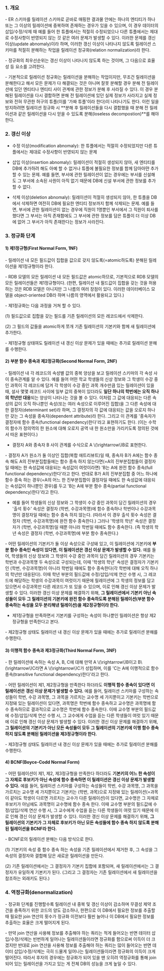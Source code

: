 ### 1. 개요

\- ER 스키마를 릴레이션 스키마로 곧바로 매핑한 결과물 안에는 하나의 엔티티가 하나 또는 그 이상의 릴레이션에 중복하여 존재하는 경우가 있을 수 있으며, 이 경우 데이터의 삽입/수정/삭제 때 예를 들어 한 튜플에서는 적절히 수정되었으나 다른 튜플에서는 제대로 수정사항이 반영되지 않는 것 같은 여러 문제가 발생할 수 있다. 이러한 문제를 갱신 이상(update abnomaly)이라 하며, 이러한 갱신 이상이 나타나지 않도록 릴레이션 스키마를 적절히 분해하는 작업을 릴레이션 정규화(relation normalization)라 한다.

\- 정규화의 최우선순위는 갱신 이상이 나타나지 않도록 하는 것이며, 그 다음으로 효율성 등 요소를 고려한다.

\- 기본적으로 릴레이션 정규화는 릴레이션을 분해하는 작업이지만, 무조건 릴레이션을 분해한다고 해서 모든 문제가 다 해결되는 것은 아니며 잘못 분해할 경우 분해 전 릴레이션에 있던 엔티티나 엔티티 사이 관계에 관한 정보가 분해 후 사라질 수 있다. 이 경우 분해된 릴레이션을 다시 결합하면 분해 전 릴레이션에 있던 실제 정보가 사라지고 실제 정보와 전혀 무관한 허구의 튜플(이를 '가짜 튜플'이라 한다)이 나타나기도 한다. 이런 일을 방지하려면 릴레이션 정규화 시 **분해 후 릴레이션들을 다시 결합했을 때 분해 전 릴레이션과 같은 릴레이션을 다시 얻을 수 있도록 분해(loseless decompostion)**를 해야 한다.




### 2. 갱신 이상

- 수정 이상(modification abnomaly): 한 튜플에서는 적절히 수정되었지만 다른 튜플에서는 제대로 수정사항이 반영되지 않는 문제

- 삽입 이상(insertion abnomaly): 릴레이션이 적절히 생성되지 않아, 새 엔티티를 DB에 추가하려 해도 아예 할 수 없거나 튜플에 불필요한 정보를 함께 담아아먄 추가할 수 있는 문제. 예를 들면, 부서에 관한 릴레이션이 없는 경우에는 부서를 신설해도 그 부서에 소속된 사원이 아직 없기 때문에 DB에 신설 부서에 관한 정보를 추가할 수 없다.

- 삭제 이상(deletion abnomaly): 릴레이션이 적절히 생성되지 않아, 한 튜플을 DB에서 삭제하면 여전히 DB에 필요한 엔티티 정보까지 함께 삭제되는 문제. 예를 들면, 부서에 관한 릴레이션이 없는 경우에 직원이 1명뿐인 부서에서 그 직원이 퇴사를 했다면 그 부서는 아직 존재함에도 그 부서에 관한 정보를 담은 튜플이 더 이상 DB에 없어 그 부서가 아직 존재한다는 정보가 사라진다.


### 3. 정규화 단계

#### 1) 제1정규형(First Normal Form, 1NF)

\- 릴레이션 내 모든 필드값이 집합을 값으로 갖지 않도록(=atomic하도록) 분해된 릴레이션을 제1정규형이라 한다.

\- RDB 모델의 모든 릴레이션 내 모든 필드값은 atomic하므로, 기본적으로 RDB 모델의 모든 릴레이션들은 제1정규형이다. (한편, 릴레이션 내 필드값이 집합을 갖는 것을 허용하는 것은 RDB 모델은 아니지만 그 나름의 여러 장점이 있다. 이러한 데이터베이스 모델을 object-oriented DB라 하며 나름의 영역에서 활용되고 있다.)

\- 제1정규화는 다음 과정을 거쳐 할 수 있다.

(1) 필드값으로 집합을 갖는 필드를 기존 릴레이션의 모든 레코드에서 삭제한다.

(2) 그 필드의 값들을 atomic하게 쪼개 기존 릴레이션의 기본키와 함께 새 릴레이션에 추가한다.

\- 제1정규형 상태여도 릴레이션 내 갱신 이상 문제가 있을 때에는 추가로 릴레이션 분해를 수행한다.

#### 2) 부분 함수 종속과 제2정규화(Second Normal Form, 2NF)

\- 릴레이션 내 각 레코드의 속성별 값의 중복 양상을 보고 릴레이션 스키마의 각 속성 사이 종속관계를 알 수 있다. 예를 들어 어떤 학교 학생들의 신상 정보와 그 학생이 수강 중인 과목이 각 레코드에 담겨 각 학생이 수강 중인 과목 개수만큼 있는 릴레이션이 있을 때, 설사 몇몇 레코드 사이에 일부 값의 중복이 있더라도 **일단 하나의 학번에는 오직 하나의 학년만 대응**되는 양상이 나타나는 것을 볼 수 있다. 이처럼 그 값에 대응되는 다른 속성의 값이 오직 하나뿐인 속성(또는 여러 속성으로 이루어진 집합)을 그 다른 속성에 대한 결정자(determinant set)라 하며, 그 결정자의 각 값에 대응되는 값을 오로지 하나만 갖는 그 속성을 종속자(dependent attribute)라 한다. 그리고 이 관계를 '종속자가 결정자에 함수 종속(functional dependency)한다'라고 표현하기도 한다. (이는 수학의 함수가 정의역의 한 원소에 대해 오로지 공역 내 한 원소만을 가리키도록 정의된 것에서 따온 표현이다.)

- 결정자 A와 종속자 B 사이 관계를 수식으로 A \\(\rightarrow\\)B로 표현한다.

\- 결정자 A가 원소가 둘 이상인 집합(복합 애트리뷰트)일 때, 종속자 B가 A에는 함수 종속 해도 A의 진부분집합들에는 함수 종속 하지 않는다면(=A의 진부분집합들이 결정자일 때에는 한 속성값에 대응되는 속성값이 여럿이라면) 'B는 A에 완전 함수 종속(full functional dependency)한다'라고 한다. 반대로 B가 A의 진부분집합 중 어느 하나에 함수 종속 하는 경우(=A의 어느 한 진부분집합이 결정자일 때에도 한 속성값에 대응되는 속성값이 하나뿐인 경우)를 두고 'B는 A에 부분 함수 종속(partial functional dependency)한다'라고 한다.

- 예를 들어 학생들의 신상 정보와 그 학생이 수강 중인 과목이 담긴 릴레이션의 경우 '출석 횟수' 속성은 결정자 (학번, 수강과목명)에 함수 종속하나 학번이나 수강과목명이 결정자일 때에는 함수 종속 하지 않는다. (따라서 이 경우 출석 횟수 속성은 결정자 (학번, 수강과목명)에 완전 함수 종속한다.) 그러나 '학생의 학년' 속성은 결정자가 (학번, 수강과목명)일 때뿐 아니라 학번일 때에도 함수 종속한다. (즉 학생의 학년 속성은 결정자 (학번, 수강과목명)에 부분 함수 종속한다.)

\- 어떤 릴레이션의 기본키가 둘 이상 속성으로 구성돼 있고, 이 릴레이션에 기본키에 **부분 함수 종속인 속성이 있다면, 이 릴레이션은 갱신 이상 문제가 발생할 수 있다.** 예를 들어, 학생들의 신상 정보와 그 학생이 수강 중인 과목이 담긴 릴레이션의 경우 기본키는 학번과 수강과목명 두 속성으로 구성되는데, 이때 '학생의 학년' 속성은 결정자가 기본키인 (학번, 수강과목명)이 아니라 학번일 때에도 함수 종속한다(각 학번에 대해 오직 하나의 학년만 대응된다). 이때 학년 부분의 필드값에 수정/삽입/삭제 연산 수행 시, 그 레코드에 해당하는 학생의 수강과목이 여럿이기 때문에 릴레이션에 그 학생의 정보를 담고 있으면서 수강과목만 다른 레코드가 또 있을 수 있으며, 이로 인해 갱신 이상 문제가 발생할 수 있다. 이러한 갱신 이상 문제를 해결하기 위해, **그 릴레이션에서 기본키 아닌 속성들이 모두 그 릴레이션의 기본키에 완전 함수 종속하도록 분해된 릴레이션(부분 함수 종속하는 속성을 모두 분리해낸 릴레이션)을 제2정규형이라 한다.**

- 제1정규형을 만족하면서 기본키를 구성하는 속성이 하나뿐인 릴레이션은 항상 제2정규형을 만족한다고 본다. 

\- 제2정규형 상태도 릴레이션 내 갱신 이상 문제가 있을 때에는 추가로 릴레이션 분해를 수행한다.

#### 3) 이행적 함수 종속과 제3정규화(Third Normal Form, 3NF)

\- 한 릴레이션에 속하는 속성 A, B, C에 대해 만약 A \\(\rightarrow\\)B이고 B\\(\rightarrow\\)C라면 A \\(\rightarrow\\)C가 성립하며, 이를 'C는 A에 이행적으로 함수 종속(transitive functional dependency)한다'라고 한다. 

\- 어떤 릴레이션이 제1, 제2정규형을 만족한다 하더라도 **이행적 함수 종속이 있다면 이 릴레이션은 갱신 이상 문제가 발생할 수 있다.** 예를 들어, 릴레이션 스키마를 구성하는 속성들이 학번, 수강 과목명, 그 과목을 가르치는 교수명 세 가지뿐이고 기본키는 학번으로 지정돼 있는 릴레이션이 있다면, 과목명은 학번에 함수 종속하고 교수명은 과목명에 함수 종속하므로 결과적으로 교수명은 학번에 함수 종속한다. 이때 교수명 부분의 필드값에 수정/삽입/삭제 연산 수행 시, 그 교수에게 수업을 듣는 다른 학생들이 여럿 있기 때문에 이로 인해 갱신 이상 문제가 발생할 수 있다. 이러한 갱신 이상 문제를 해결하기 위해, **그 릴레이션의 기본키가 아닌 모든 속성들이 모두 그 릴레이션의 기본키에 이행 함수 종속 하지 않도록 분해된 릴레이션을 제3정규형이라 한다.**

\- 제3정규형 상태도 릴레이션 내 갱신 이상 문제가 있을 때에는 추가로 릴레이션 분해를 수행한다.


#### 4) BCNF(Boyce-Codd Normal Form)

\- 어떤 릴레이션이 제1, 제2, 제3정규형을 만족한다 하더라도 **기본키의 어느 한 속성이 그 자체로 후보키가 아닌 속성에 함수 종속하면 이 릴레이션은 갱신 이상 문제가 발생할 수 있다.** 예를 들어,  릴레이션 스키마를 구성하는 속성들이 학번, 수강 과목명, 그 과목을 가르치는 교수명 세 가지뿐이고 기본키는 (학번, 과목)으로 지정돼 있는 릴레이션(=과목이 같아도 학생이 다르면 가르치는 교수가 다른 릴레이션)이 있다면, 교수명은 그 자체로 후보키가 아님에도 과목명이 교수명에 함수 종속 한다. 이때 교수명 부분의 필드값에 수정/삽입/삭제 연산 수행 시, 그 교수에게 수업을 듣는 다른 학생들이 여럿 있기 때문에 이로 인해 갱신 이상 문제가 발생할 수 있다. 이러한 갱신 이상 문제를 해결하기 위해, **그 릴레이션의 기본키가 그 자체로 후보키가 아닌 모든 속성들에 함수 종속 하지 않도록 분해된 릴레이션을 BCNF라 한다.**

\- BCNF로의 릴레이션 분해는 다음 방식으로 한다.

(1) 기본키의 속성 중 함수 종속 하는 속성을 기존 릴레이션에서 제거한 후, 그 속성을 그 속성의 결정자와 결합해 담은 새로운 릴레이션을 만든다.

(2) 기존 릴레이션에서는 그 결정자가 기본키 집합에 포함되며, 새 릴레이션에서는 그 결정자가 유일하게 기본키가 된다. (그리고 그 결정자는 기존 릴레이션에서 새 릴레이션을 참조하는 외래키도 된다.)




### 4. 역정규화(denormalization)

\- 정규화 단계를 진행할수록 릴레이션 내 중복 및 갱신 이상이 감소하며 무결성 제약 조건을 충족하기 위한 코드의 양도 감소하나, 한편으로 이 DB에서 필요한 정보를 추출할 때 필요한 join 연산의 횟수가 정규화 이전보다 훨씬 늘어나 이 DB에서 필요한 정보를 추출하는 효율은 크게 떨어지게 된다. 

\- 만약 join 연산을 사용해 정보를 추출해야 하는 쿼리는 적게 들어오는 반면 데이터 삽입/수정/삭제는 빈번하게 일어나는 릴레이션들이라면 정규화를 함으로써 이득이 더 크겠지만 반대로 join 연산을 사용해 정보를 추출해야 하는 쿼리는 많이 들어오는 반면 데이터 삽입/수정/삭제는 극히 드물게 일어나는 릴레이션들이라면 정규화의 이득이 크게 떨어진다. 따라서 후자의 경우에는 정규화가 되어 있을 땐 오히려 역정규화를 통해 join되어 있는 릴레이션을 가지고 있는 게 전체 DB의 성능을 크게 높일 수 있다.

